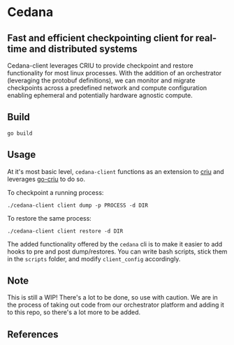 # Cedana

## Fast and efficient checkpointing client for real-time and distributed systems

Cedana-client leverages CRIU to provide checkpoint and restore functionality for most linux processes. With the addition of an orchestrator (leveraging the protobuf definitions), we can monitor and migrate checkpoints across a predefined network and compute configuration enabling ephemeral and potentially hardware agnostic compute.

## Build

```go build```

## Usage

At it's most basic level, `cedana-client` functions as an extension to [criu](https://criu.org/Main_Page) and leverages [go-criu](https://github.com/checkpoint-restore/go-criu) to do so.

To checkpoint a running process:

```./cedana-client client dump -p PROCESS -d DIR```

To restore the same process:

```./cedana-client client restore -d DIR```

The added functionality offered by the `cedana` cli is to make it easier to add hooks to pre and post dump/restores. You can write bash scripts, stick them in the `scripts` folder, and modify `client_config` accordingly.

## Note
This is still a WIP! There's a lot to be done, so use with caution. We are in the process of taking out code from our orchestrator platform and adding it to this repo, so there's a lot more to be added.

## References
